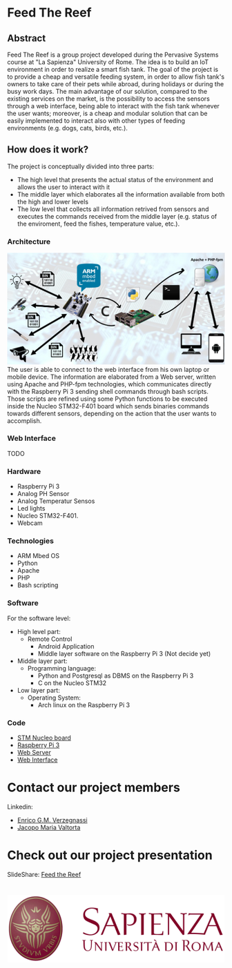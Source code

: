 # Feed The Reef
## Abstract
Feed The Reef is a group project developed during the Pervasive Systems course at "La Sapienza" University of Rome. The idea is to build an IoT environment in order to realize a smart fish tank. The goal of the project is to provide a cheap and versatile feeding system, in order to allow fish tank's owners to take care of their pets while abroad, during holidays or during the busy work days.
The main advantage of our solution, compared to the existing services on the market, is the possibility to access the sensors through a web interface, being able to interact with the fish tank whenever the user wants; moreover, is a cheap and modular solution that can be easily implemented to interact also with other types of feeding environments (e.g. dogs, cats, birds, etc.).

## How does it work?
The project is conceptually divided into three parts:
* The high level that presents the actual status of the environment and allows the user to interact with it
* The middle layer which elaborates all the information available from both the high and lower levels
* The low level that collects all information retrived from sensors and executes the commands received from the middle layer (e.g. status of the enviroment, feed the fishes, temperature value, etc.).

### Architecture
![](images/architecture.png)
The user is able to connect to the web interface from his own laptop or mobile device. The information are elaborated from a Web server, written using Apache and PHP-fpm technologies, which communicates directly with the Raspberry Pi 3 sending shell commands through bash scripts. Those scripts are refined using some Python functions to be executed inside the Nucleo STM32-F401 board which sends binaries commands towards different sensors, depending on the action that the user wants to accomplish.

### Web Interface
TODO
### Hardware

* Raspberry Pi 3
* Analog PH Sensor
* Analog Temperatur Sensos
* Led lights
* Nucleo STM32-F401.
* Webcam

### Technologies
* ARM Mbed OS
* Python
* Apache 
* PHP
* Bash scripting

### Software
For the software level:

* High level part:
  * Remote Control
    * Android Application
    * Middle layer software on the Raspberry Pi 3 (Not decide yet)
* Middle layer part:
  * Programming language:
    * Python and Postgresql as DBMS on the Raspberry Pi 3
    * C on the Nucleo STM32
* Low layer part:
  * Operating System:
    * Arch linux on the Raspberry Pi 3
  
### Code
* [STM Nucleo board]()
* [Raspberry Pi 3]()
* [Web Server](https://github.com/jacopomv/FeedTheReef/tree/master/Webserver)
* [Web Interface]()


# Contact our project members
Linkedin: 
 * [Enrico G.M. Verzegnassi](http://www.linkedin.com/in/enrico-verzegnassi)
 * [Jacopo Maria Valtorta](https://www.linkedin.com/in/jacopo-maria-valtorta)
 
# Check out our project presentation
SlideShare: [Feed the Reef](https://www.slideshare.net/JacopoMariaValtorta/feed-the-reef-96402146)
#
![](images/Uniroma1.png)
